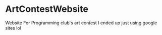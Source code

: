 # ArtContestWebsite
 Website For Programming club's art contest
I ended up just using google sites lol

